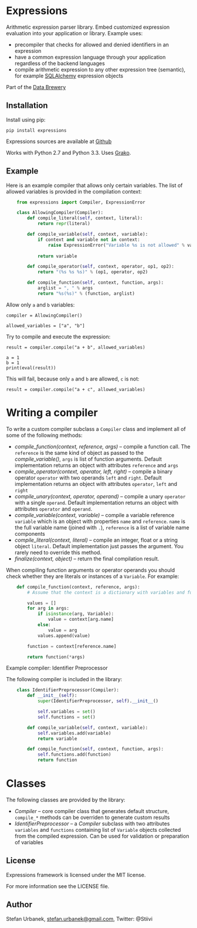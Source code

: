 Expressions
===========

Arithmetic expression parser library.  Embed customized expression evaluation
into your application or library. Example uses:

* precompiler that checks for allowed and denied identifiers in an expression
* have a common expression language through your application regardless of the
  backend languages
* compile arithmetic expression to any other expression tree (semantic), for
  example [SQLAlchemy](http://docs.sqlalchemy.org/en/rel_0_7/core/expression_api.html) expression objects


Part of the [Data Brewery](http://databrewery.org)

Installation
------------

Install using pip:

    pip install expressions

Expressions sources are available at [Github](https://github.com/Stiivi/expressions)

Works with Python 2.7 and Python 3.3. Uses [Grako](https://bitbucket.org/apalala/grako).

Example
-------

Here is an example compiler that allows only certain variables. The list of
allowed variables is provided in the compilation context:

```python
    from expressions import Compiler, ExpressionError

    class AllowingCompiler(Compiler):
        def compile_literal(self, context, literal):
            return repr(literal)

        def compile_variable(self, context, variable):
            if context and variable not in context:
                raise ExpressionError("Variable %s is not allowed" % variable)
 
            return variable

        def compile_operator(self, context, operator, op1, op2):
            return "(%s %s %s)" % (op1, operator, op2)

        def compile_function(self, context, function, args):
            arglist = ", " % args
            return "%s(%s)" % (function, arglist)
```

Allow only `a` and `b` variables:

    compiler = AllowingCompiler()

    allowed_variables = ["a", "b"]

Try to compile and execute the expression:

    result = compiler.compile("a + b", allowed_variables)

    a = 1
    b = 1
    print(eval(result))

This will fail, because only `a` and `b` are allowed, `c` is not:

    result = compiler.compile("a + c", allowed_variables)

Writing a compiler
==================

To write a custom compiler subclass a `Compiler` class and implement all of
some of the following methods:

* *compile_function(context, reference, args)* – compile a function call. The
  `reference` is the same kind of object as passed to the
  *compile_variable()*, `args` is list of function arguments. Default
  implementation returns an object with attributes `reference` and `args`
* *compile_operator(context, operator, left, right)* – compile a binary
  operator `operator` with two operands `left` and `right`. Default
  implementation returns an object with attributes `operator`, `left` and `right`
* *compile_unary(context, operator, operand)* – compile a unary `operator` with
  a single `operand`. Default implementation returns an object with attributes
  `operator` and `operand`.
* *compile_variable(context, variable)* – compile a variable reference
  `variable` which is an object with properties `name` and `reference`. `name`
  is the full variable name (joined with `.`), `reference` is a list of
  variable name components
* *compile_literal(context, literal)* – compile an integer, float or a string
  object `literal`. Default implementation just passes the argument. You
  rarely need to override this method.
* *finalize(context, object)* – return the final compilation result.


When compiling function arguments or operator operands you should check
whether they are literals or instances of a `Variable`. For example:

```python
    def compile_function(context, reference, args):
        # Assume that the context is a dictionary with variables and functions

        values = []
        for arg in args:
            if isinstance(arg, Variable):
                value = context[arg.name]
            else:
                value = arg
            values.append(value)

        function = context[reference.name]

        return function(*args)
```

Example compiler: Identifier Preprocessor

The following compiler is included in the library:

```python
    class IdentifierPreprocessor(Compiler):
        def __init__(self):
            super(IdentifierPreprocessor, self).__init__()

            self.variables = set()
            self.functions = set()

        def compile_variable(self, context, variable):
            self.variables.add(variable)
            return variable

        def compile_function(self, context, function, args):
            self.functions.add(function)
            return function
```

Classes
=======

The following classes are provided by the library:

* *Compiler* – core compiler class that generates default structure,
  `compile_*` methods can be overriden to generate custom results
* *IdentifierPreprocessor* – a *Compiler* subclass with two attributes
  `variables` and `functions` containing list of `Variable` objects collected
  from the compiled expression. Can be used for validation or preparation of
  variables


License
-------

Expressions framework is licensed under the MIT license.

For more information see the LICENSE file.


Author
------

Stefan Urbanek, stefan.urbanek@gmail.com, Twitter: @Stiivi


